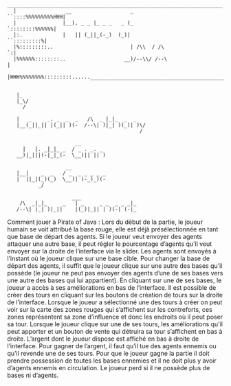 	   ______________________________________________________________________
	  |                __                   _              ``::::%%%%%%%%%HHH|
	  |               |__). _ _ |_ _ _   _ (_                 `::::::::%%%%%%|
	  |:.             |   || (_||_(-_)  (_)|                     ``:::::::::%|
	  |%:::::::::..                         | /\\  / /\                    `:|
	  |%%%%%%::::::::..                   __)/--\\/ /--\                     |
	  |HHH%%%%%%%%:::::::::......____________________________________________|

        
	   |_  
	   |_\/
	     / 
	
	   |   _     _. _  _  _   /\  _ |_|_  _  _    
	   |__(_||_|| |(_|| )(-  /--\| )|_| )(_)| )\/ 
	                                           /  
	
	                      __         
	     |   |. _|_|_ _  / _ . _. _  
	   __)|_|||(-|_|_(-  \__)|| || ) 

	                   __
	   |__|    _  _   / _  _ _ _ _ _ 
	   |  ||_|(_)(_)  \__)| (-_)_)(- 
	          _/                     

	                     ___                   
	    /\  _|_|_     _   | _     _ _  _ _ _|_ 
	   /--\| |_| )|_||    |(_)|_|| | )(-| (-|_ 

	   	
Comment jouer à Pirate of Java :
Lors du début de la partie, le joueur humain se voit attribué la base rouge, elle est déjà présélectionnée en tant que base de départ des agents. Si le joueur veut envoyer des agents attaquer une autre base, il peut régler le pourcentage d’agents qu’il veut envoyer sur la droite de l’interface via le slider. Les agents sont envoyés à l’instant où le joueur clique sur une base cible.
Pour changer la base de départ des agents, il suffit que le joueur clique sur une autre des bases qu’il possède (le joueur ne peut pas envoyer des agents d’une de ses bases vers une autre des bases qui lui appartient).
En cliquant sur une de ses bases, le joueur a accès à ses améliorations en bas de l’interface.
Il est possible de créer des tours en cliquant sur les boutons de création de tours sur la droite de l’interface. Lorsque le joueur a sélectionné une des tours à créer on peut voir sur la carte des zones rouges qui s’affichent sur les contreforts, ces zones représentent sa zone d’influence et donc les endroits où il peut poser sa tour.
Lorsque le joueur clique sur une de ses tours, les améliorations qu’il peut apporter et un bouton de vente qui détruira sa tour s’affichent en bas à droite.
L’argent dont le joueur dispose est affiché en bas à droite de l’interface. Pour gagner de l’argent, il faut qu’il tue des agents ennemis ou qu’il revende une de ses tours.
Pour que le joueur gagne la partie il doit prendre possession de toutes les bases ennemies et il ne doit plus y avoir d’agents ennemis en circulation. Le joueur perd si il ne possède plus de bases ni d’agents.

                                        